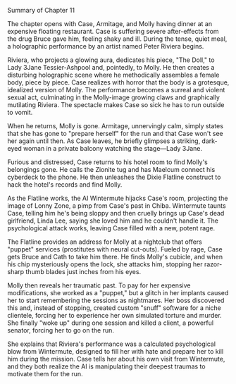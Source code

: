 Summary of Chapter 11

The chapter opens with Case, Armitage, and Molly having dinner at an expensive floating restaurant. Case is suffering severe after-effects from the drug Bruce gave him, feeling shaky and ill. During the tense, quiet meal, a holographic performance by an artist named Peter Riviera begins.

Riviera, who projects a glowing aura, dedicates his piece, "The Doll," to Lady 3Jane Tessier-Ashpool and, pointedly, to Molly. He then creates a disturbing holographic scene where he methodically assembles a female body, piece by piece. Case realizes with horror that the body is a grotesque, idealized version of Molly. The performance becomes a surreal and violent sexual act, culminating in the Molly-image growing claws and graphically mutilating Riviera. The spectacle makes Case so sick he has to run outside to vomit.

When he returns, Molly is gone. Armitage, unnervingly calm, simply states that she has gone to "prepare herself" for the run and that Case won't see her again until then. As Case leaves, he briefly glimpses a striking, dark-eyed woman in a private balcony watching the stage—Lady 3Jane.

Furious and distressed, Case returns to his hotel room to find Molly's belongings gone. He calls the Zionite tug and has Maelcum connect his cyberdeck to the phone. He then unleashes the Dixie Flatline construct to hack the hotel's records and find Molly.

As the Flatline works, the AI Wintermute hijacks Case's room, projecting the image of Lonny Zone, a pimp from Case's past in Chiba. Wintermute taunts Case, telling him he's being sloppy and then cruelly brings up Case's dead girlfriend, Linda Lee, saying she loved him and he couldn't handle it. The psychological attack works, leaving Case filled with a new, potent rage.

The Flatline provides an address for Molly at a nightclub that offers "puppet" services (prostitutes with neural cut-outs). Fueled by rage, Case gets Bruce and Cath to take him there. He finds Molly's cubicle, and when his chip mysteriously opens the lock, she attacks him, stopping her razor-sharp thumb blades just inches from his eyes.

Molly then reveals her traumatic past. To pay for her expensive modifications, she worked as a "puppet," but a glitch in her implants caused her to start remembering the sessions as nightmares. Her boss discovered this and, instead of stopping, created custom "snuff" software for a niche clientele, forcing her to experience her own simulated torture and murder. She finally "woke up" during one session and killed a client, a powerful senator, forcing her to go on the run.

She explains that Riviera's performance was a calculated psychological blow from Wintermute, designed to fill her with hate and prepare her to kill him during the mission. Case tells her about his own visit from Wintermute, and they both realize the AI is manipulating their deepest traumas to motivate them for the run.